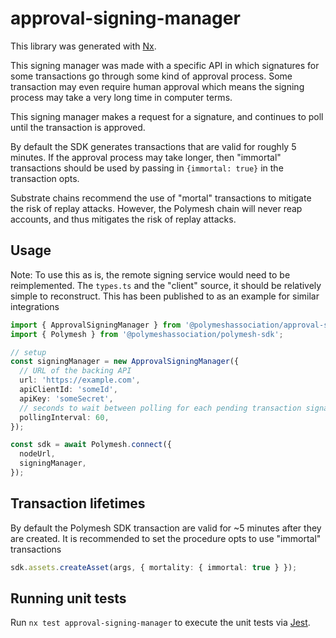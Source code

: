 # approval-signing-manager

This library was generated with [Nx](https://nx.dev).

This signing manager was made with a specific API in which signatures for some transactions go through some kind of approval process. Some transaction may even require human approval which means the signing process may take a very long time in computer terms.

This signing manager makes a request for a signature, and continues to poll until the transaction is approved.

By default the SDK generates transactions that are valid for roughly 5 minutes. If the approval process may take longer, then "immortal" transactions should be used by passing in `{immortal: true}` in the transaction opts.

Substrate chains recommend the use of "mortal" transactions to mitigate the risk of replay attacks. However, the Polymesh chain will never reap accounts, and thus mitigates the risk of replay attacks.

## Usage

Note: To use this as is, the remote signing service would need to be reimplemented. The `types.ts` and the "client" source, it should be relatively simple to reconstruct. This has been published to as an example for similar integrations

```ts
import { ApprovalSigningManager } from '@polymeshassociation/approval-signing-manager';
import { Polymesh } from '@polymeshassociation/polymesh-sdk';

// setup
const signingManager = new ApprovalSigningManager({
  // URL of the backing API
  url: 'https://example.com',
  apiClientId: 'someId',
  apiKey: 'someSecret',
  // seconds to wait between polling for each pending transaction signature
  pollingInterval: 60,
});

const sdk = await Polymesh.connect({
  nodeUrl,
  signingManager,
});
```

## Transaction lifetimes

By default the Polymesh SDK transaction are valid for ~5 minutes after they are created. It is recommended to set the procedure opts to use "immortal" transactions

```ts
sdk.assets.createAsset(args, { mortality: { immortal: true } });
```

## Running unit tests

Run `nx test approval-signing-manager` to execute the unit tests via [Jest](https://jestjs.io).
